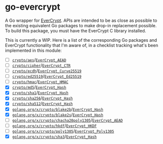 # go-evercrypt

A Go wrapper for [EverCrypt](https://github.com/hacl-star/hacl-star#evercrypt). APIs are intended to be as close as possible to the existing equivalent Go packages to make drop-in replacement possible. To build this package, you must have the EverCrypt C library installed.

This is currently a WIP. Here is a list of the corresponding Go packages and EverCrypt functionality that I'm aware of, in a checklist tracking what's been implemented in this module:
- [ ] [`crypto/aes`](https://pkg.go.dev/crypto/aes)/[`EverCrypt_AEAD`](https://hacl-star.github.io/EverCryptAEAD.html)
- [ ] [`crypto/cipher`](https://pkg.go.dev/crypto/cipher)/[`EverCrypt_CTR`](https://hacl-star.github.io/EverCryptCTR.html)
- [ ] [`crypto/ecdh`](https://pkg.go.dev/crypto/ecdh)/[`EverCrypt_Curve25519`](https://hacl-star.github.io/EverCryptNonAgile.html#curve25519)
- [ ] [`crypto/ed25519`](https://pkg.go.dev/crypto/ed25519)/[`EverCrypt_Ed25519`](https://hacl-star.github.io/EverCryptNonAgile.html#ed25519)
- [ ] [`crypto/hmac`](https://pkg.go.dev/crypto/hmac)/[`EverCrypt_HMAC`](https://hacl-star.github.io/EverCryptHMAC.html)
- [x] [`crypto/md5`](https://pkg.go.dev/crypto/md5)/[`EverCrypt_Hash`](https://hacl-star.github.io/EverCryptHash.html)
- [x] [`crypto/sha1`](https://pkg.go.dev/crypto/sha1)/[`EverCrypt_Hash`](https://hacl-star.github.io/EverCryptHash.html)
- [x] [`crypto/sha256`](https://pkg.go.dev/crypto/sha256)/[`EverCrypt_Hash`](https://hacl-star.github.io/EverCryptHash.html)
- [x] [`crypto/sha512`](https://pkg.go.dev/crypto/sha512)/[`EverCrypt_Hash`](https://hacl-star.github.io/EverCryptHash.html)
- [x] [`golang.org/x/crypto/blake2b`](https://pkg.go.dev/golang.org/x/crypto/blake2b)/[`EverCrypt_Hash`](https://hacl-star.github.io/EverCryptHash.html)
- [x] [`golang.org/x/crypto/blake2s`](https://pkg.go.dev/golang.org/x/crypto/blake2s)/[`EverCrypt_Hash`](https://hacl-star.github.io/EverCryptHash.html)
- [ ] [`golang.org/x/crypto/chacha20poly1305`](https://pkg.go.dev/golang.org/x/crypto/chacha20poly1305)/[`EverCrypt_AEAD`](https://hacl-star.github.io/EverCryptAEAD.html)
- [ ] [`golang.org/x/crypto/hkdf`](https://pkg.go.dev/golang.org/x/crypto/hkdf)/[`EverCrypt_HKDF`](https://hacl-star.github.io/EverCryptHKDF.html)
- [ ] [`golang.org/x/crypto/poly1305`](https://pkg.go.dev/golang.org/x/crypto/poly1305)/[`EverCrypt_Poly1305`](https://hacl-star.github.io/EverCryptNonAgile.html#poly1305)
- [x] [`golang.org/x/crypto/sha3`](https://pkg.go.dev/golang.org/x/crypto/sha3)/[`EverCrypt_Hash`](https://hacl-star.github.io/EverCryptHash.html)
